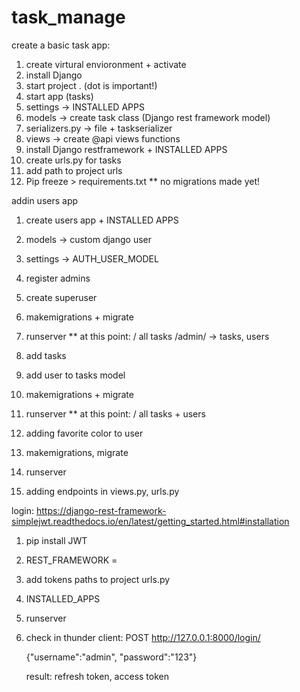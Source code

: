 # task_manage
create a basic task app:
1. create virtural envioronment + activate
2. install Django
3. start project . (dot is important!)
4. start app (tasks)
5. settings → INSTALLED APPS
6. models → create task class (Django rest framework model)
7. serializers.py → file + taskserializer
8. views → create @api views functions
9. install Django restframework + INSTALLED APPS
10. create urls.py for tasks 
11. add path to project urls
12. Pip freeze >  requirements.txt
** no migrations made yet!

addin users app
1. create users app + INSTALLED APPS
2. models → custom django user 
3. settings → AUTH_USER_MODEL
4. register admins
6. create superuser
6. makemigrations + migrate
7. runserver
** at this point:
   / all tasks
   /admin/ → tasks, users

1. add tasks 
2. add user to tasks model
3. makemigrations + migrate
4. runserver
** at this point:
   / all tasks + users

1. adding favorite color to user
2. makemigrations, migrate
3. runserver

1. adding endpoints in views.py, urls.py

login:
https://django-rest-framework-simplejwt.readthedocs.io/en/latest/getting_started.html#installation

1. pip install JWT
2. REST_FRAMEWORK =
3. add tokens paths to project urls.py
4. INSTALLED_APPS
5. runserver
6. check in thunder client: POST
   http://127.0.0.1:8000/login/

   {"username":"admin",
   "password":"123"}

   result: refresh token, access token

   





   




